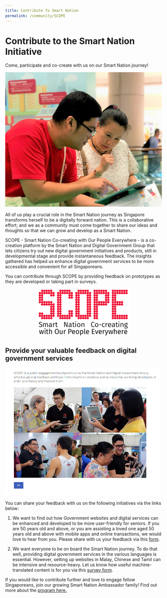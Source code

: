 ```yaml
---
title: Contribute To Smart Nation
permalink: /community/SCOPE
---
```


# Contribute to the Smart Nation Initiative 

Come, participate and co-create with us on our Smart Nation journey!

![Member of public doing SCOPE with a Smart Nation Ambassador](/images/community/scope-sn-ambassdor.jpg)

All of us play a crucial role in the Smart Nation journey as Singapore transforms herself to be a digitally forward nation. This is a collaborative effort; and we as a community must come together to share our ideas and thoughts so that we can grow and develop as a Smart Nation.

SCOPE - Smart Nation Co-creating with Our People Everywhere - is a co-creation platform by the Smart Nation and Digital Government Group that lets citizens try out new digital government initiatives and products, still in developmental stage and provide instantaneous feedback. The insights gathered has helped us enhance digital government services to be more accessible and convenient for all Singaporeans.

You can contribute through SCOPE by providing feedback on prototypes as they are developed or taking part in surveys.

<div style="width:100%;display:flex;justify-content:center;"><div style="width:300px;"><img src="/images/community/scope-logo.png"></div></div>

## Provide your valuable feedback on digital government services

![SCOPE Screenshot](/images/community/scope-outreach-screenshot.png)

You can share your feedback with us on the following initiatives via the links below:

1.  We want to find out how Government websites and digital services can be enhanced and developed to be more user-friendly for seniors. If you are 50 years old and above, or you are assisting a loved one aged 50 years old and above with mobile apps and online transactions, we would love to hear from you. Please share with us your feedback via this <a href="https://www.research.net/r/Digital4seniors" target="_blank">form</a>.
    
2.  We want everyone to be on board the Smart Nation journey. To do that well, providing digital government services in the various languages is essential. However, setting up websites in Malay, Chinese and Tamil can be intensive and resource-heavy. Let us know how useful machine-translated content is for you via this <a href="https://www.research.net/r/MultilanguageGovt" target="_blank">survey form</a>.

If you would like to contribute further and love to engage fellow Singaporeans, join our growing Smart Nation Ambassador family! Find out more about the [program here.](/community/smart-nation-ambassadors)
